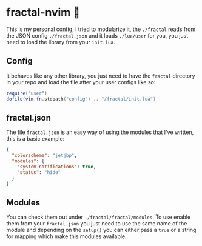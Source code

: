 # fractal-nvim 🏴

This is my personal config, I tried to modularize it, the `./fractal` reads from
the JSON config `./fractal.json` and it loads `./lua/user` for you, you just
need to load the library from your `init.lua`.

## Config

It behaves like any other library, you just need to have the `fractal`
directory in your repo and load the file after your user configs like so:

```lua
require("user")
dofile(vim.fn.stdpath("config") .. "/fractal/init.lua")
```

## fractal.json

The file `fractal.json` is an easy way of using the modules that I've
written, this is a basic example:

```json
{
  "colorscheme": "jetjbp",
  "modules": {
    "system-notifications": true,
    "status": "hide"
  }
}
```

## Modules

You can check them out under `./fractal/fractal/modules`. To use enable them
from your `fractal.json` you just need to use the same name of the module and
depending on the `setup()` you can either pass a `true` or a string for mapping
which make this modules available.

